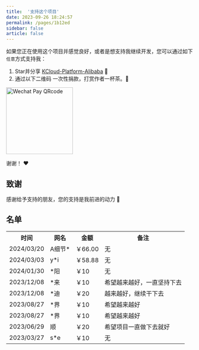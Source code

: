 ```yaml
---
title:  '支持这个项目'
date: 2023-09-26 18:24:57
permalink: /pages/1b12ed
sidebar: false
article: false
---
```


如果您正在使用这个项目并感觉良好，或者是想支持我继续开发，您可以通过如下`任意`方式支持我：

1. Star并分享 [KCloud-Platform-Alibaba](https://github.com/KouShenhai/KCloud-Platform-Alibaba) :rocket:
2. 通过以下二维码 一次性捐款，打赏作者一杯茶。:tea:

<img :src="$withBase('/img/qrcode/wxzf.png')" alt="Wechat Pay QRcode" width=180>

谢谢！ :heart:

## 致谢
感谢给予支持的朋友，您的支持是我前进的动力 🎉

## 名单
<table>
    <tr>
        <th>时间</th>
        <th>网名</th>
        <th>金额</th>
        <th>备注</th>
    </tr>
    <tr>
        <td>2024/03/20</td>
        <td>A细节*</td>
        <td>￥66.00</td>
        <td>无</td>
    </tr>
    <tr>
        <td>2024/03/03</td>
        <td>y*i</td>
        <td>￥58.88</td>
        <td>无</td>
    </tr>
    <tr>
        <td>2024/01/30</td>
        <td>*阳</td>
        <td>￥10</td>
        <td>无</td>
    </tr>
    <tr>
        <td>2023/12/08</td>
        <td>*来</td>
        <td>￥10</td>
        <td>希望越来越好，一直坚持下去</td>
    </tr>
    <tr>
        <td>2023/12/08</td>
        <td>*迪</td>
        <td>￥20</td>
        <td>越来越好，继续干下去</td>
    </tr>
    <tr>
        <td>2023/08/27</td>
        <td>*界</td>
        <td>￥10</td>
        <td>希望越来越好</td>
    </tr>
    <tr>
        <td>2023/08/27</td>
        <td>*界</td>
        <td>￥10</td>
        <td>希望越来越好</td>
    </tr>
    <tr>
        <td>2023/06/29</td>
        <td>顺</td>
        <td>￥20</td>
        <td>希望项目一直做下去就好</td>
    </tr>
    <tr>
        <td>2023/03/27</td>
        <td>s*e</td>
        <td>￥10</td>
        <td>无</td>
    </tr>
</table>